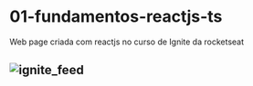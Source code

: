 # 01-fundamentos-reactjs-ts
Web page criada com reactjs no curso de Ignite da rocketseat


## ![ignite_feed](https://user-images.githubusercontent.com/62392872/214200207-42850f32-f0f4-475d-a8c6-7c5f6f2e7fb4.jpg)
